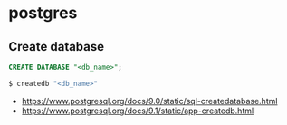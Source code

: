 # postgres

## Create database
```SQL
CREATE DATABASE "<db_name>";
```
```sh
$ createdb "<db_name>"
```
- https://www.postgresql.org/docs/9.0/static/sql-createdatabase.html
- https://www.postgresql.org/docs/9.1/static/app-createdb.html
